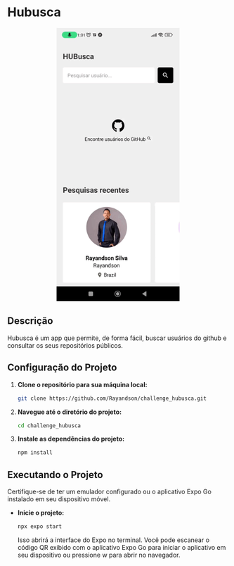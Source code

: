 ﻿# Hubusca
 <p align="center">
     <img width="280" src="assets/to_readme/hubusca_demo.gif"/>
 </p>

 ## Descrição
Hubusca é um app que permite, de forma fácil, buscar usuários do github e consultar os seus repositórios públicos.

## Configuração do Projeto

1. **Clone o repositório para sua máquina local:**

    ```bash
    git clone https://github.com/Rayandson/challenge_hubusca.git
    ```

2. **Navegue até o diretório do projeto:**

    ```bash
    cd challenge_hubusca
    ```

3. **Instale as dependências do projeto:**

    ```bash
    npm install
    ```

## Executando o Projeto

Certifique-se de ter um emulador configurado ou o aplicativo Expo Go instalado em seu dispositivo móvel.

- **Inicie o projeto:**

    ```bash
    npx expo start
    ```

    Isso abrirá a interface do Expo no terminal. Você pode escanear o código QR exibido com o aplicativo Expo Go para iniciar o aplicativo em seu dispositivo ou pressione w para abrir no navegador.
